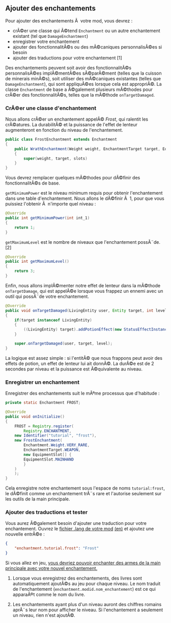 ## Ajouter des enchantements

Pour ajouter des enchantements Ã  votre mod, vous devrez :

- crÃ©er une classe qui Ã©tend `Enchantment` ou un autre enchantement
  existant (tel que `DamageEnchantment`)
- enregistrer votre enchantement
- ajouter des fonctionnalitÃ©s ou des mÃ©caniques personnalisÃ©es si
  besoin
- ajouter des traductions pour votre enchantement \[1\]

Des enchantements peuvent soit avoir des fonctionnalitÃ©s personnalisÃ©es
implÃ©mentÃ©es sÃ©parÃ©ment (telles que la cuisson de minerais minÃ©s), soit
utiliser des mÃ©caniques existantes (telles que `DamageEnchantment`), qui
sont appliquÃ©es lorsque cela est appropriÃ©. La classe `Enchantment` de
base a Ã©galement plusieurs mÃ©thodes pour crÃ©er des fonctionnalitÃ©s,
telles que la mÃ©thode `onTargetDamaged`.

### CrÃ©er une classe d'enchantement

Nous allons crÃ©er un enchantement appelÃ© *Frost*, qui ralentit les
crÃ©atures. La durabilitÃ© et la puissance de l'effet de lenteur
augmenteront en fonction du niveau de l'enchantement.

```java
public class FrostEnchantment extends Enchantment 
{
    public WrathEnchantment(Weight weight, EnchantmentTarget target, EquipmentSlot[] slots)
    {
        super(weight, target, slots)
    }
}
```

Vous devrez remplacer quelques mÃ©thodes pour dÃ©finir des fonctionnalitÃ©s
de base.

`getMinimumPower` est le niveau minimum requis pour obtenir
l'enchantement dans une table d'enchantement. Nous allons le dÃ©finir Ã 
1, pour que vous puissiez l'obtenir Ã  n'importe quel niveau :

```java
@Override
public int getMinimumPower(int int_1)
{
    return 1;
}
```

`getMaximumLevel` est le nombre de niveaux que l'enchantement possÃ¨de.
\[2\]

```java
@Override
public int getMaximumLevel()
{
    return 3;
}
```

Enfin, nous allons implÃ©menter notre effet de lenteur dans la mÃ©thode
`onTargetDamage`, qui est appelÃ©e lorsque vous frappez un ennemi avec un
outil qui possÃ¨de votre enchantement.

```java
@Override
public void onTargetDamaged(LivingEntity user, Entity target, int level)
{
    if(target instanceof LivingEntity)
    {
        ((LivingEntity) target).addPotionEffect(new StatusEffectInstance(StatusEffects.SLOWNESS, 20 * 2 * level, level - 1));
    }

    super.onTargetDamaged(user, target, level);
}
```

La logique est assez simple : si l'entitÃ© que nous frappons peut avoir
des effets de potion, un effet de lenteur lui ait donnÃ©. La durÃ©e est de
2 secondes par niveau et la puissance est Ã©quivalente au niveau.

### Enregistrer un enchantement

Enregistrer des enchantements suit le mÃªme processus que d'habitude :

```java
private static Enchantment FROST;

@Override
public void onInitialize()
{
    FROST = Registry.register(
        Registry.ENCHANTMENT,
    new Identifier("tutorial", "frost"),
    new FrostEnchantment(
        Enchantment.Weight.VERY_RARE,
        EnchantmentTarget.WEAPON,
        new EquipmentSlot[] {
        EquipmentSlot.MAINHAND
        }
    )
    );
}
```

Cela enregistre notre enchantement sous l'espace de noms
`tutorial:frost`, le dÃ©finit comme un enchantement trÃ¨s rare et
l'autorise seulement sur les outils de la main principale.

### Ajouter des traductions et tester

Vous aurez Ã©galement besoin d'ajouter une traduction pour votre
enchantement. Ouvrez le [fichier .lang de votre mod](../../French/tutoriel/lang.md)
[(en)](../../Modding-Tutorials/Miscellaneous/lang.md) et ajoutez une nouvelle entrÃ©e :

```json
{
    "enchantment.tutorial.frost": "Frost"
}
```

Si vous allez en jeu, [vous devriez pouvoir enchanter des armes de la
main principale avec votre nouvel
enchantement.](https://i.imgur.com/31nFl2H.png)

1. Lorsque vous enregistrez des enchantements, des livres sont
   automatiquement ajoutÃ©s au jeu pour chaque niveau. Le nom traduit de
   l'enchantement (`enchantment.modid.nom_enchantement`) est ce qui
   apparaÃ®t comme le nom du livre.

2. Les enchantements ayant plus d'un niveau auront des chiffres romains
   aprÃ¨s leur nom pour afficher le niveau. Si l'enchantement a
   seulement un niveau, rien n'est ajoutÃ©.

